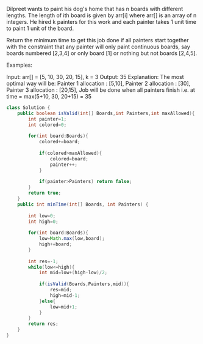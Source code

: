 Dilpreet wants to paint his dog's home that has n boards with different lengths. The length of ith board is given by arr[i] where arr[] is an array of n integers. He hired k painters for this work and each painter takes 1 unit time to paint 1 unit of the board.

Return the minimum time to get this job done if all painters start together with the constraint that any painter will only paint continuous boards, say boards numbered [2,3,4] or only board [1] or nothing but not boards [2,4,5].

Examples:

Input: arr[] = [5, 10, 30, 20, 15], k = 3
Output: 35
Explanation: The most optimal way will be: Painter 1 allocation : [5,10], Painter 2 allocation : [30], Painter 3 allocation : [20,15], Job will be done when all painters finish i.e. at time = max(5+10, 30, 20+15) = 35
```java
class Solution {
    public boolean isValid(int[] Boards,int Painters,int maxAllowed){
        int painter=1;
        int colored=0;
        
        for(int board:Boards){
            colored+=board;
            
            if(colored>maxAllowed){
                colored=board;
                painter++;
            }
            
            if(painter>Painters) return false;
        }
        return true;
    }
    public int minTime(int[] Boards, int Painters) {
        
        int low=0;
        int high=0;
        
        for(int board:Boards){
            low=Math.max(low,board);
            high+=board;
        }
        
        int res=-1;
        while(low<=high){
            int mid=low+(high-low)/2;
            
            if(isValid(Boards,Painters,mid)){
                res=mid;
                high=mid-1;
            }else{
                low=mid+1;
            }
        }
        return res;
    }
}
```
